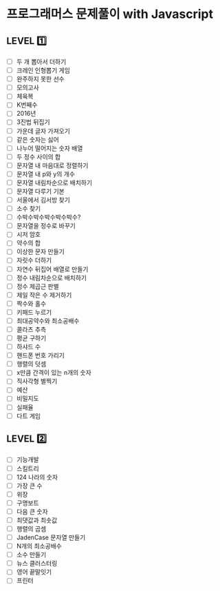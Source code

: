 # 프로그래머스 문제풀이 with Javascript

## LEVEL 1️⃣

- [ ] 두 개 뽑아서 더하기
- [ ] 크레인 인형뽑기 게임
- [ ] 완주하지 못한 선수
- [ ] 모의고사
- [ ] 체육복
- [ ] K번째수
- [ ] 2016년
- [ ] 3진법 뒤집기
- [ ] 가운데 글자 가져오기
- [ ] 같은 숫자는 싫어
- [ ] 나누어 떨어지는 숫자 배열
- [ ] 두 정수 사이의 합
- [ ] 문자열 내 마음대로 정렬하기
- [ ] 문자열 내 p와 y의 개수
- [ ] 문자열 내림차순으로 배치하기
- [ ] 문자열 다루기 기본
- [ ] 서울에서 김서방 찾기
- [ ] 소수 찾기
- [ ] 수박수박수박수박수박수?
- [ ] 문자열을 정수로 바꾸기
- [ ] 시저 암호
- [ ] 약수의 합
- [ ] 이상한 문자 만들기
- [ ] 자릿수 더하기
- [ ] 자연수 뒤집어 배열로 만들기
- [ ] 정수 내림차순으로 배치하기
- [ ] 정수 제곱근 판별
- [ ] 제일 작은 수 제거하기
- [ ] 짝수와 홀수
- [ ] 키패드 누르기
- [ ] 최대공약수와 최소공배수
- [ ] 콜라츠 추측
- [ ] 평균 구하기
- [ ] 하샤드 수
- [ ] 핸드폰 번호 가리기
- [ ] 행렬의 덧셈
- [ ] x만큼 간격이 있는 n개의 숫자
- [ ] 직사각형 별찍기
- [ ] 예산
- [ ] 비밀지도
- [ ] 실패율
- [ ] 다트 게임

## LEVEL 2️⃣

- [ ] 기능개발
- [ ] 스킬트리
- [ ] 124 나라의 숫자
- [ ] 가장 큰 수
- [ ] 위장
- [ ] 구명보트
- [ ] 다음 큰 숫자
- [ ] 최댓값과 최솟값
- [ ] 행렬의 곱셈
- [ ] JadenCase 문자열 만들기
- [ ] N개의 최소공배수
- [ ] 소수 만들기
- [ ] 뉴스 클러스터링
- [ ] 영어 끝말잇기
- [ ] 프린터
